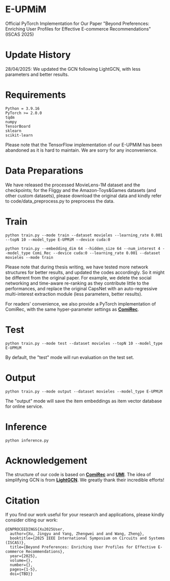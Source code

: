 # E-UPMiM
Official PyTorch Implementation for Our Paper "Beyond Preferences: Enriching User Profiles for Effective E-commerce Recommendations" (ISCAS 2025)

# Update History
28/04/2025: We updated the GCN following LightGCN, with less parameters and better results.

# Requirements
```
Python = 3.9.16
PyTorch >= 2.0.0
tqdm
numpy
TensorBoard
sklearn
scikit-learn
```
Please note that the TensorFlow implementation of our E-UPMiM has been abandoned as it is hard to maintain. We are sorry for any inconvenience.

# Data Preparations
We have released the processed MovieLens-1M dataset and the checkpoints; for the Fliggy and the Amazon-Toys&Games datasets (and other custom datasets), please download the original data and kindly refer to code/data_preprocess.py to preprocess the data.

# Train
```
python train.py --mode train --dataset movieles --learning_rate 0.001 --topN 10 --model_type E-UPMiM --device cuda:0

python train.py --embedding_dim 64 --hidden_size 64 --num_interest 4 --model_type Comi_Rec --device cuda:0 --learning_rate 0.001 --dataset movieles --mode train
```
Please note that during thesis writing, we have tested more network structures for better results, and updated the codes accordingly. So it might be different from the original paper. For example, we delete the social networking and time-aware re-ranking as they contribute little to the performances, and replace the original CapsNet with an auto-regressive multi-interest extraction module (less parameters, better results).

For readers' convenience, we also provide a PyTorch implementation of ComiRec, with the same hyper-parameter settings as **[ComiRec](https://github.com/THUDM/ComiRec)**.

# Test
```
python train.py --mode test --dataset movieles --topN 10 --model_type E-UPMiM
```
By default, the "test" mode will run evaluation on the test set.

# Output
```
python train.py --mode output --dataset movieles --model_type E-UPMiM
```
The "output" mode will save the item embeddings as item vector database for online service.

# Inference
```
python inference.py
```

# Acknowledgement
The structure of our code is based on **[ComiRec](https://github.com/THUDM/ComiRec)** and **[UMI](https://github.com/WHUIR/UMI)**. The idea of simplifying GCN is from **[LightGCN](https://github.com/kuandeng/LightGCN)**. We greatly thank their incredible efforts! 

# Citation
If you find our work useful for your research and applications, please kindly consider citing our work:
```
@INPROCEEDINGS{Xu2025User,
  author={Xu, Jingyu and Yang, Zhengwei and and Wang, Zheng},
  booktitle={2025 IEEE International Symposium on Circuits and Systems (ISCAS)}, 
  title={Beyond Preferences: Enriching User Profiles for Effective E-commerce Recommendations}, 
  year={2025},
  volume={},
  number={},
  pages={1-5},
  doi={TBD}}
```
